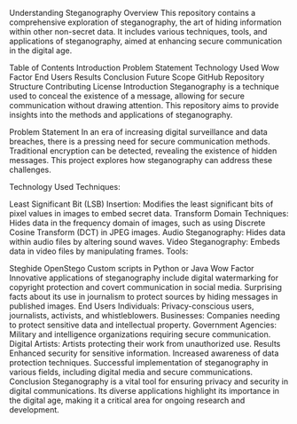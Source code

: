 Understanding Steganography
Overview
This repository contains a comprehensive exploration of steganography, the art of hiding information within other non-secret data. It includes various techniques, tools, and applications of steganography, aimed at enhancing secure communication in the digital age.

Table of Contents
Introduction
Problem Statement
Technology Used
Wow Factor
End Users
Results
Conclusion
Future Scope
GitHub Repository Structure
Contributing
License
Introduction
Steganography is a technique used to conceal the existence of a message, allowing for secure communication without drawing attention. This repository aims to provide insights into the methods and applications of steganography.

Problem Statement
In an era of increasing digital surveillance and data breaches, there is a pressing need for secure communication methods. Traditional encryption can be detected, revealing the existence of hidden messages. This project explores how steganography can address these challenges.

Technology Used
Techniques:

Least Significant Bit (LSB) Insertion: Modifies the least significant bits of pixel values in images to embed secret data.
Transform Domain Techniques: Hides data in the frequency domain of images, such as using Discrete Cosine Transform (DCT) in JPEG images.
Audio Steganography: Hides data within audio files by altering sound waves.
Video Steganography: Embeds data in video files by manipulating frames.
Tools:

Steghide
OpenStego
Custom scripts in Python or Java
Wow Factor
Innovative applications of steganography include digital watermarking for copyright protection and covert communication in social media.
Surprising facts about its use in journalism to protect sources by hiding messages in published images.
End Users
Individuals: Privacy-conscious users, journalists, activists, and whistleblowers.
Businesses: Companies needing to protect sensitive data and intellectual property.
Government Agencies: Military and intelligence organizations requiring secure communication.
Digital Artists: Artists protecting their work from unauthorized use.
Results
Enhanced security for sensitive information.
Increased awareness of data protection techniques.
Successful implementation of steganography in various fields, including digital media and secure communications.
Conclusion
Steganography is a vital tool for ensuring privacy and security in digital communications. Its diverse applications highlight its importance in the digital age, making it a critical area for ongoing research and development.
